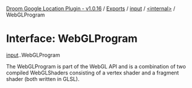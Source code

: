 [Droom Google Location Plugin - v1.0.16](../README.md) / [Exports](../modules.md) / [input](../modules/input.md) / [<internal\>](../modules/input._internal_.md) / WebGLProgram

# Interface: WebGLProgram

[input](../modules/input.md).[<internal>](../modules/input._internal_.md).WebGLProgram

The WebGLProgram is part of the WebGL API and is a combination of two compiled WebGLShaders consisting of a vertex shader and a fragment shader (both written in GLSL).

